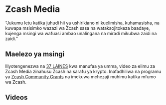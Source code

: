 # Zcash Media

“Jukumu letu katika juhudi hii ya ushirikiano ni kuelimisha, kuhamasisha, na kuwapa msisimko wazazi wa Zcash sasa na watakaojitokeza baadaye, kujenga msingi wa wafuasi ambao unalingana na miradi mikubwa zaidi na zaidi.”

## Maelezo ya msingi

Iliyotengenezwa na [37 LAINES](https://www.37laines.com/) kwa manufaa ya umma, video za elimu za Zcash Media zinahusu Zcash na sarafu ya krypto. Inafadhiliwa na programu ya [Zcash Community Grants](https://wiki.zechub.xyz/zcash-community-grants) na imekuwa mchezaji muhimu katika mfumo wa Zcash.

## Videos